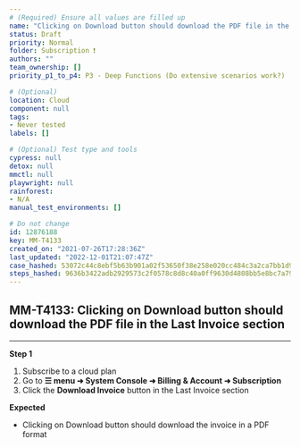 ```yaml
---
# (Required) Ensure all values are filled up
name: "Clicking on Download button should download the PDF file in the Last Invoice section"
status: Draft
priority: Normal
folder: Subscription ❗
authors: ""
team_ownership: []
priority_p1_to_p4: P3 - Deep Functions (Do extensive scenarios work?)

# (Optional)
location: Cloud
component: null
tags: 
- Never tested
labels: []

# (Optional) Test type and tools
cypress: null
detox: null
mmctl: null
playwright: null
rainforest: 
- N/A
manual_test_environments: []

# Do not change
id: 12876188
key: MM-T4133
created_on: "2021-07-26T17:28:36Z"
last_updated: "2022-12-01T21:07:47Z"
case_hashed: 53072c44c8ebf5b63b901a02f53650f38e258e020cc484c3a2ca7bb1d9cb06079e6fd6c774314a61bafdd20a449e3992
steps_hashed: 9636b3422adb2929573c2f0578c8d8c40a0ff9630d4808bb5e8bc7a792be6d173fa2590e66b85027eb2b1265e4443d3d
---
```


<!-- (Auto-generated) Based on frontmatter's "key" and "name" -->

## MM-T4133: Clicking on Download button should download the PDF file in the Last Invoice section

---

**Step 1**

1. Subscribe to a cloud plan
2. Go to **☰ menu ➜ System Console ➜ Billing & Account ➜ Subscription**
3. Click the **Download Invoice** button in the Last Invoice section

**Expected**

- Clicking on Download button should download the invoice in a PDF format
